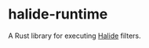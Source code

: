 # halide-runtime

A Rust library for executing [Halide](https://github.com/halide/halide) filters.


